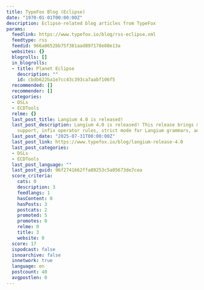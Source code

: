 ```yaml
---
title: TypeFox Blog (Eclipse)
date: "1970-01-01T00:00:00Z"
description: Eclipse-related blog articles from TypeFox
params:
  feedlink: https://www.typefox.io/blog/rss-eclipse.xml
  feedtype: rss
  feedid: 966a0652bb75f381aad897178e08e13a
  websites: {}
  blogrolls: []
  in_blogrolls:
  - title: Planet Eclipse
    description: ""
    id: cbdb622ba1e7cc43c393ca7aabf106f5
  recommended: []
  recommender: []
  categories:
  - DSLs
  - ECDTools
  relme: {}
  last_post_title: Langium 4.0 is released!
  last_post_description: Langium 4.0 is released! This release brings multi-reference
    support, infix operator rules, strict mode for Langium grammars, and more!
  last_post_date: "2025-07-31T00:00:00Z"
  last_post_link: https://www.typefox.io/blog/langium-release-4.0
  last_post_categories:
  - DSLs
  - ECDTools
  last_post_language: ""
  last_post_guid: 96f2741662ffa89253c5a05673de7cea
  score_criteria:
    cats: 0
    description: 3
    feedlangs: 1
    hasContent: 0
    hasPosts: 3
    postcats: 2
    promoted: 5
    promotes: 0
    relme: 0
    title: 3
    website: 0
  score: 17
  ispodcast: false
  isnoarchive: false
  innetwork: true
  language: en
  postcount: 40
  avgpostlen: 0
---
```

